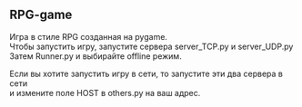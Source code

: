 RPG-game
---
Игра в стиле RPG созданная на pygame.  
Чтобы запустить игру, запустите сервера server_TCP.py и server_UDP.py  
Затем Runner.py и выбирайте offline режим.

Если вы хотите запустить игру в сети, то запустите эти два сервера в сети  
и измените поле HOST в others.py на ваш адрес.
